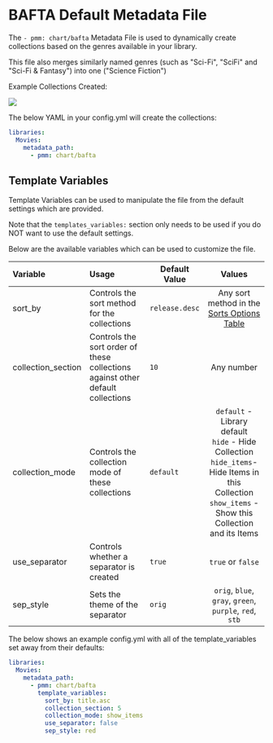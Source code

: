 # BAFTA Default Metadata File

The `- pmm: chart/bafta` Metadata File is used to dynamically create collections based on the genres available in your library.

This file also merges similarly named genres (such as "Sci-Fi", "SciFi" and "Sci-Fi & Fantasy") into one ("Science Fiction")

Example Collections Created:

![](images/bafta.png)

The below YAML in your config.yml will create the collections:
```yaml
libraries:
  Movies:
    metadata_path:
      - pmm: chart/bafta
```


## Template Variables
Template Variables can be used to manipulate the file from the default settings which are provided. 

Note that the `templates_variables:` section only needs to be used if you do NOT want to use the default settings.

Below are the available variables which can be used to customize the file.


| Variable           | Usage                                                                                                  | Default Value  |                                                                             Values                                                                             |
|:-------------------|:-------------------------------------------------------------------------------------------------------|----------------|:--------------------------------------------------------------------------------------------------------------------------------------------------------------:|
| sort_by            | Controls the sort method for the collections                                                           | `release.desc` |                                                  Any sort method in the [Sorts Options Table](#sort-options)                                                   |
| collection_section | Controls the sort order of these collections against other default collections                         | `10`           |                                                                           Any number                                                                           |
| collection_mode    | Controls the collection mode of these collections                                                      | `default`      | `default` - Library default<br/>`hide` - Hide Collection<br/>`hide_items`- Hide Items in this Collection<br/>`show_items` - Show this Collection and its Items |
| use_separator      | Controls whether a separator is created                                                                | `true`         |                                                                       `true` or `false`                                                                        |
| sep_style          | Sets the theme of the separator                                                                        | `orig`         |                                                    `orig`, `blue`, `gray`, `green`, `purple`, `red`, `stb`                                                     |

The below shows an example config.yml with all of the template_variables set away from their defaults:

```yaml
libraries:
  Movies:
    metadata_path:
      - pmm: chart/bafta
        template_variables:
          sort_by: title.asc
          collection_section: 5
          collection_mode: show_items
          use_separator: false
          sep_style: red
```

